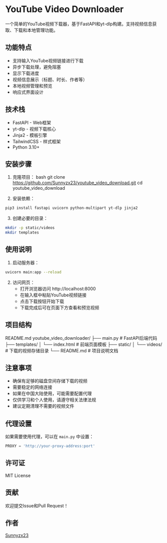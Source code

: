 # YouTube Video Downloader

一个简单的YouTube视频下载器，基于FastAPI和yt-dlp构建。支持视频信息获取、下载和本地管理功能。

## 功能特点

- 支持输入YouTube视频链接进行下载
- 异步下载处理，避免阻塞
- 显示下载进度
- 视频信息展示（标题、时长、作者等）
- 本地视频管理和预览
- 响应式界面设计

## 技术栈

- FastAPI - Web框架
- yt-dlp - 视频下载核心
- Jinja2 - 模板引擎
- TailwindCSS - 样式框架
- Python 3.10+

## 安装步骤

1. 克隆项目： 
bash
git clone https://github.com/Sunnyzx23/youtube_video_download.git
cd youtube_video_download

2. 安装依赖：
```bash
pip3 install fastapi uvicorn python-multipart yt-dlp jinja2
```

3. 创建必要的目录：
```bash
mkdir -p static/videos
mkdir templates
```

## 使用说明

1. 启动服务器：
```bash
uvicorn main:app --reload
```

2. 访问网页：
   - 打开浏览器访问 http://localhost:8000
   - 在输入框中粘贴YouTube视频链接
   - 点击下载按钮开始下载
   - 下载完成后可在页面下方查看和预览视频

## 项目结构
README.md
youtube_video_downloader/
├── main.py # FastAPI后端代码
├── templates/
│ └── index.html # 前端页面模板
├── static/
│ └── videos/ # 下载的视频存储目录
└── README.md # 项目说明文档

## 注意事项

- 确保有足够的磁盘空间存储下载的视频
- 需要稳定的网络连接
- 如果在中国大陆使用，可能需要配置代理
- 仅供学习和个人使用，请遵守相关法律法规
- 建议定期清理不需要的视频文件

## 代理设置

如果需要使用代理，可以在 `main.py` 中设置：
```python
PROXY = 'http://your-proxy-address:port'
```

## 许可证

MIT License

## 贡献

欢迎提交Issue和Pull Request！

## 作者

[Sunnyzx23](https://github.com/Sunnyzx23)
